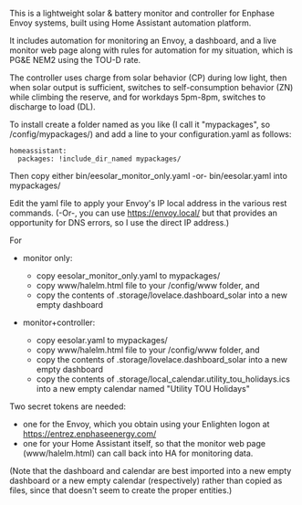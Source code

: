 This is a lightweight solar & battery monitor and controller for Enphase Envoy systems, built using Home Assistant automation platform.

It includes automation for monitoring an Envoy, a dashboard, and a live monitor web page along with rules for automation for my situation,
which is PG&E NEM2 using the TOU-D rate.

The controller uses charge from solar behavior (CP) during low light, 
then when solar output is sufficient, switches to self-consumption behavior (ZN) while climbing the reserve,
and for workdays 5pm-8pm, switches to discharge to load (DL).

To install create a folder named as you like (I call it "mypackages", so /config/mypackages/)
and add a line to your configuration.yaml as follows:

```
homeassistant:
  packages: !include_dir_named mypackages/
```

Then copy either bin/eesolar_monitor_only.yaml -or- bin/eesolar.yaml into mypackages/

Edit the yaml file to apply your Envoy's IP local address in the various rest commands.
(-Or-, you can use https://envoy.local/ but that provides an opportunity for DNS errors, so I use the direct IP address.)

For

  * monitor only: 
    * copy eesolar_monitor_only.yaml to mypackages/
    * copy www/halelm.html file to your /config/www folder, and 
    * copy the contents of .storage/lovelace.dashboard_solar into a new empty dashboard

  * monitor+controller:
    * copy eesolar.yaml to mypackages/
    * copy www/halelm.html file to your /config/www folder, and 
    * copy the contents of .storage/lovelace.dashboard_solar into a new empty dashboard
    * copy the contents of .storage/local_calendar.utility_tou_holidays.ics into a new empty calendar named "Utility TOU Holidays"

Two secret tokens are needed:
  * one for the Envoy, which you obtain using your Enlighten logon at https://entrez.enphaseenergy.com/
  * one for your Home Assistant itself, so that the monitor web page (www/halelm.html) can call back into HA for monitoring data.

(Note that the dashboard and calendar are best imported into a new empty dashboard or a new empty calendar (respectively) rather than copied as files,
since that doesn't seem to create the proper entities.)




